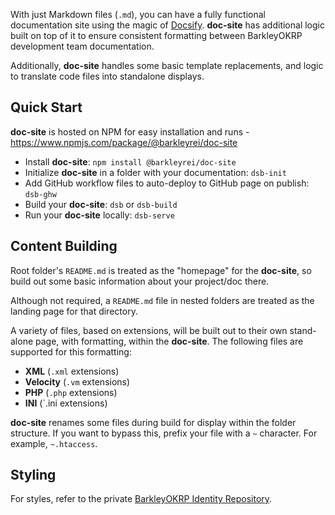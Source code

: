 With just Markdown files (`.md`), you can have a fully functional documentation site using the magic of [Docsify](https://github.com/docsifyjs/docsify). **doc-site** has additional logic built on 
top of it to ensure consistent formatting between BarkleyOKRP development team documentation. 

Additionally, **doc-site** handles some basic template replacements, and logic to translate code files into standalone displays.

## Quick Start

**doc-site** is hosted on NPM for easy installation and runs - https://www.npmjs.com/package/@barkleyrei/doc-site

- Install **doc-site**: `npm install @barkleyrei/doc-site`
- Initialize **doc-site** in a folder with your documentation: `dsb-init`
- Add GitHub workflow files to auto-deploy to GitHub page on publish: `dsb-ghw`
- Build your **doc-site**: `dsb` or `dsb-build`
- Run your **doc-site** locally: `dsb-serve`

## Content Building

Root folder's `README.md` is treated as the "homepage" for the **doc-site**, so build out some basic information about your project/doc there. 

Although not required, a `README.md` file in nested folders are treated as the landing page for that directory.

A variety of files, based on extensions, will be built out to their own stand-alone page, with formatting, within the **doc-site**. The following files are supported for this formatting:

- **XML** (`.xml` extensions)
- **Velocity** (`.vm` extensions)
- **PHP** (`.php` extensions)
- **INI** (`.ini extensions)

**doc-site** renames some files during build for display within the folder structure. If you want to bypass this, prefix your file with a `~` character. For example, `~.htaccess`.

## Styling

For styles, refer to the private [BarkleyOKRP Identity Repository](https://github.com/BarkleyREI/identity).
